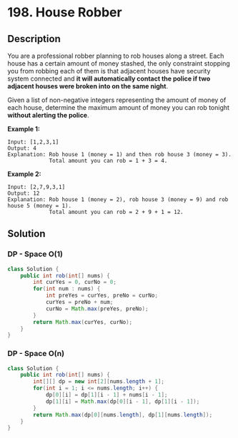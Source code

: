 # 198. House Robber

##  Description

You are a professional robber planning to rob houses along a street. Each house has a certain amount of money stashed, the only constraint stopping you from robbing each of them is that adjacent houses have security system connected and **it will automatically contact the police if two adjacent houses were broken into on the same night**.

Given a list of non-negative integers representing the amount of money of each house, determine the maximum amount of money you can rob tonight **without alerting the police**.

**Example 1:**

```
Input: [1,2,3,1]
Output: 4
Explanation: Rob house 1 (money = 1) and then rob house 3 (money = 3).
             Total amount you can rob = 1 + 3 = 4.
```

**Example 2:**

```
Input: [2,7,9,3,1]
Output: 12
Explanation: Rob house 1 (money = 2), rob house 3 (money = 9) and rob house 5 (money = 1).
             Total amount you can rob = 2 + 9 + 1 = 12.
```



## Solution

### DP - Space O(1)

```java
class Solution {
    public int rob(int[] nums) {
        int curYes = 0, curNo = 0;
        for(int num : nums) {
            int preYes = curYes, preNo = curNo;
            curYes = preNo + num;
            curNo = Math.max(preYes, preNo);
        }
        return Math.max(curYes, curNo);
    }
}
```



### DP - Space O(n)

```java
class Solution {
    public int rob(int[] nums) {
        int[][] dp = new int[2][nums.length + 1];
        for(int i = 1; i <= nums.length; i++) {
            dp[0][i] = dp[1][i - 1] + nums[i - 1];
            dp[1][i] = Math.max(dp[0][i - 1], dp[1][i - 1]);
        }
        return Math.max(dp[0][nums.length], dp[1][nums.length]);
    }
}
```


